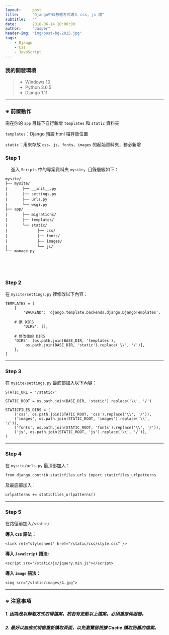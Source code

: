 ```yaml
---
layout:     post
title:      "Django中以靜態方式導入 css, js 檔"
subtitle:   ""
date:       2018-06-14 10:00:00
author:     "Jasper"
header-img: "img/post-bg-2015.jpg"
tags:
    - Django
    - Css
    - JavaScript
---
```


### 我的開發環境
> - Windows 10 
> - Python 3.6.5
> - Django 1.11


------------

### ※ 前置動作

需在你的 `app` 目錄下自行新增 `templates` 和 `static` 資料夾

`templates`：Django 預設 html 檔存放位置

`static`：用來存放 `css`、`js`、`fonts`、`images` 的起始資料夾，務必新增


### Step 1
　
進入 `Scripts` 中的專案資料夾 `mysite`，目錄層級如下：
　
```
mysite/
├── mysite/
|　　　　├── __init__.py
|　　　　├── settings.py
|　　　　├── urls.py
|　　　　└── wsgi.py
├── app/
|　　　　├── migrations/
|　　　　├── templates/
|　　　　└── static/
|　　　　　　　　├── css/
|　　　　　　　　├── fonts/
|　　　　　　　　├── images/
|　　　　　　　　└── js/
└── manage.py
```
　
------------

### Step 2

在 `mysite/settings.py` 裡修改以下內容：


```
TEMPLATES = [
    {
        'BACKEND': 'django.template.backends.django.DjangoTemplates',

	# 原 DIRS
        'DIRS': [],

	# 修改後的 DIRS
	'DIRS': [os.path.join(BASE_DIR, 'templates'),
         os.path.join(BASE_DIR, 'static').replace('\\', '/')],
    },
]
```
------------


### Step 3

在 `mysite/settings.py` 最底部加入以下內容：

```
STATIC_URL = '/static/'
```
```
STATIC_ROOT = os.path.join(BASE_DIR, 'static').replace('\\', '/')
```
```
STATICFILES_DIRS = (
    ('css', os.path.join(STATIC_ROOT, 'css').replace('\\', '/')),
    ('images', os.path.join(STATIC_ROOT, 'images').replace('\\', '/')),
    ('fonts', os.path.join(STATIC_ROOT, 'fonts').replace('\\', '/')),
    ('js', os.path.join(STATIC_ROOT, 'js').replace('\\', '/')),
)
```

------------

### Step 4

在 `mysite/urls.py` 最頂部加入：

```from django.contrib.staticfiles.urls import staticfiles_urlpatterns```

及最底部加入：

```urlpatterns += staticfiles_urlpatterns()```

------------

### Step 5

在路徑前加入`/static/`

**導入 `CSS` 語法：**

```<link rel="stylesheet" href="/static/css/style.css" />```


**導入 `JavaScript` 語法:**

```<script src="/static/js/jquery.min.js"></script>```


**導入 `image` 語法：**

```<img src="/static/images/4.jpg">```

------------

### ※ 注意事項


##### 1. 因為是以靜態方式取得檔案，故若有更動以上檔案，必須重啟伺服器。

##### 2. 最好以無痕式視窗重新讀取頁面，以免瀏覽器根據 Cache 讀取到舊的檔案。